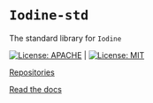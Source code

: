 # `Iodine-std`
The standard library for `Iodine`

[![License: APACHE](https://img.shields.io/badge/License-Apache_2.0-blue.svg)](https://opensource.org/licenses/Apache-2.0) |
[![License: MIT](https://img.shields.io/badge/License-MIT-yellow.svg)](https://opensource.org/licenses/MIT)

[Repositories](https://www.github.com/iodine-lang/iodine)

[Read the docs](https://www.iodine-lang.org)
